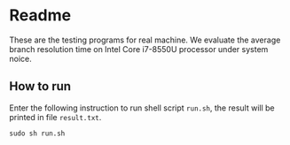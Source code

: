 # Readme

These are the testing programs for real machine. We evaluate the average branch resolution time on Intel Core i7-8550U processor under system noice.

## How to run

Enter the following instruction to run shell script `run.sh`, the result will be printed in file `result.txt`.

```
sudo sh run.sh
```



